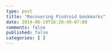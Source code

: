 ```yaml
---
type: post
title: "Recovering Pindroid bookmarks"
date: 2014-06-19T16:20:49-07:00
comments: false
published: false
categories: [ ]
---
```

